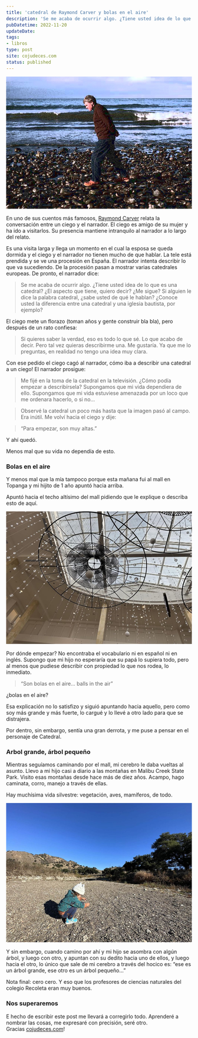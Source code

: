 ```yaml
---
title: 'catedral de Raymond Carver y bolas en el aire'
description: 'Se me acaba de ocurrir algo. ¿Tiene usted idea de lo que es una catedral? ¿El aspecto que tiene, quiero decir? ¿Me sigue?'
pubDatetime: 2022-11-20
updateDate: 
tags: 
- libros
type: post
site: cojudeces.com
status: published
---
```

![](../../assets/images/2022/2022-11-carver.jpg)

En uno de sus cuentos más famosos, [Raymond Carver](https://es.wikipedia.org/wiki/Raymond_Carver?) relata la conversación entre un ciego y el narrador. El ciego es amigo de su mujer y ha ido a visitarlos. Su presencia mantiene intranquilo al narrador a lo largo del relato.

Es una visita larga y llega un momento en el cual la esposa se queda dormida y el ciego y el narrador no tienen mucho de que hablar. La tele está prendida y se ve una procesión en España. El narrador intenta describir lo que va sucediendo. De la procesión pasan a mostrar varias catedrales europeas. De pronto, el narrador dice:

> Se me acaba de ocurrir algo. ¿Tiene usted idea de lo que es una catedral? ¿El aspecto que tiene, quiero decir? ¿Me sigue? Si alguien le dice la palabra catedral, ¿sabe usted de qué le hablan? ¿Conoce usted la diferencia entre una catedral y una iglesia bautista, por ejemplo?

El ciego mete un florazo (toman años y gente construir bla bla), pero después de un rato confiesa:

> Si quieres saber la verdad, eso es todo lo que sé. Lo que acabo de decir. Pero tal vez quieras describirme una. Me gustaría. Ya que me lo preguntas, en realidad no tengo una idea muy clara.

Con ese pedido el ciego cagó al narrador, cómo iba a describir una catedral a un ciego! El narrador prosigue:

> Me fijé en la toma de la catedral en la televisión. ¿Cómo podía empezar a describírsela? Supongamos que mi vida dependiera de ello. Supongamos que mi vida estuviese amenazada por un loco que me ordenara hacerlo, o si no…

> Observé la catedral un poco más hasta que la imagen pasó al campo. Era inútil. Me volví hacia el ciego y dije:

> “Para empezar, son muy altas.”

Y ahí quedó.

Menos mal que su vida no dependía de esto.

### Bolas en el aire

Y menos mal que la mía tampoco porque esta mañana fui al mall en Topanga y mi hijito de 1 año apuntó hacia arriba.

Apuntó hacia el techo altísimo del mall pidiendo que le explique o describa esto de aquí.

![](../../assets/images/2022/2022-11-bolas-en-el-aire.jpeg)

Por dónde empezar? No encontraba el vocabulario ni en español ni en inglés. Supongo que mi hijo no esperaría que su papá lo supiera todo, pero al menos que pudiese describir con propiedad lo que nos rodea, lo inmediato.

> “Son bolas en el aire... balls in the air”

¿bolas en el aire?

Esa explicación no lo satisfizo y siguió apuntando hacia aquello, pero como soy más grande y más fuerte, lo cargué y lo llevé a otro lado para que se distrajera.

Por dentro, sin embargo, sentía una gran derrota, y me puse a pensar en el personaje de Catedral.

### Arbol grande, árbol pequeño

Mientras seguíamos caminando por el mall, mi cerebro le daba vueltas al asunto. Llevo a mi hijo casi a diario a las montañas en Malibu Creek State Park. Visito esas montañas desde hace más de diez años. Acampo, hago caminata, corro, manejo a través de ellas.

Hay muchísima vida silvestre: vegetación, aves, mamíferos, de todo.

![](../../assets/images/2022/2022-11-kai-en-MC-1.jpeg)

Y sin embargo, cuando camino por ahí y mi hijo se asombra con algún árbol, y luego con otro, y apuntan con su dedito hacia uno de ellos, y luego hacia el otro, lo único que sale de mi cerebro a través del hocico es: “ese es un árbol grande, ese otro es un árbol pequeño…”

Nota final: cero cero. Y eso que los profesores de ciencias naturales del colegio Recoleta eran muy buenos.

### Nos superaremos

E hecho de escribir este post me llevará a corregirlo todo. Aprenderé a nombrar las cosas, me expresaré con precisión, seré otro. Gracias [cojudeces.com](http://cojudeces.com/?ref=cojudeces.com)!